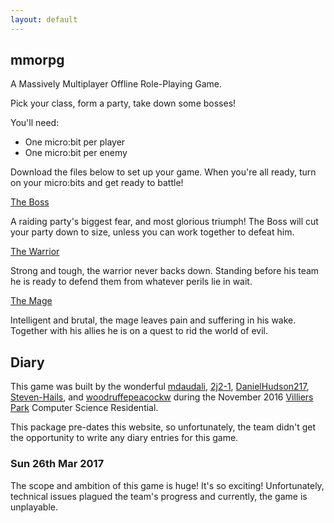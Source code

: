 ```yaml
---
layout: default
---
```

## mmorpg

A Massively Multiplayer Offline Role-Playing Game.

Pick your class, form a party, take down some bosses!

You'll need:

- One micro:bit per player
- One micro:bit per enemy

Download the files below to set up your game. When you're all ready, turn on your micro:bits and get ready to battle!

[The Boss](/games/mmorpg/dist/boss.hex)

A raiding party's biggest fear, and most glorious triumph! The Boss will cut your party down to size, unless you can work together to defeat him.

[The Warrior](/games/mmorpg/dist/warrior.hex)

Strong and tough, the warrior never backs down. Standing before his team he is ready to defend them from whatever perils lie in wait.

[The Mage](/games/mmorpg/dist/mage.hex)

Intelligent and brutal, the mage leaves pain and suffering in his wake. Together with his allies he is on a quest to rid the world of evil.


## Diary

This game was built by the wonderful [mdaudali](https://github.com/mdaudali), [2j2-1](https://github.com/2j2-1), [DanielHudson217](https://github.com/DanielHudson217), [Steven-Hails](https://github.com/Steven-Hails), and [woodruffepeacockw](https://github.com/woodruffepeacockw) during the November 2016 [Villiers Park](http://www.villierspark.org.uk/) Computer Science Residential.

This package pre-dates this website, so unfortunately, the team didn't get the opportunity to write any diary entries for this game.

### Sun 26th Mar 2017

The scope and ambition of this game is huge! It's so exciting! Unfortunately, technical issues plagued the team's progress and currently, the game is unplayable.
